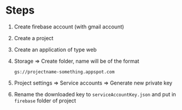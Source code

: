 # Steps

1. Create firebase account (with gmail account)

2. Create a project

3. Create an application of type web

4. Storage => Create folder, name will be of the format

    `gs://projectname-something.appspot.com`

5. Project settings => Service accounts => Generate new private key

6. Rename the downloaded key to `serviceAccountKey.json` and put in `firebase` folder of project
